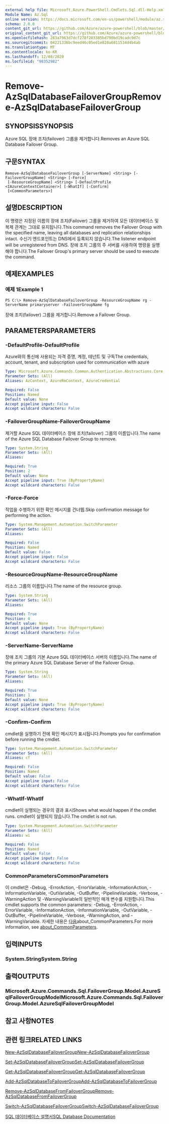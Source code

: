```yaml
---
external help file: Microsoft.Azure.PowerShell.Cmdlets.Sql.dll-Help.xml
Module Name: Az.Sql
online version: https://docs.microsoft.com/en-us/powershell/module/az.sql/remove-azsqldatabasefailovergroup
schema: 2.0.0
content_git_url: https://github.com/Azure/azure-powershell/blob/master/src/Sql/Sql/help/Remove-AzSqlDatabaseFailoverGroup.md
original_content_git_url: https://github.com/Azure/azure-powershell/blob/master/src/Sql/Sql/help/Remove-AzSqlDatabaseFailoverGroup.md
ms.openlocfilehash: 283a7963d7dcf278f203385bd790bd19cadc9d7c
ms.sourcegitcommit: 04221336bc9eed46c05ed1e828a6811534d4b4ab
ms.translationtype: MT
ms.contentlocale: ko-KR
ms.lasthandoff: 12/08/2020
ms.locfileid: "98352982"
---
```

# <span data-ttu-id="4b181-101">Remove-AzSqlDatabaseFailoverGroup</span><span class="sxs-lookup"><span data-stu-id="4b181-101">Remove-AzSqlDatabaseFailoverGroup</span></span>

## <span data-ttu-id="4b181-102">SYNOPSIS</span><span class="sxs-lookup"><span data-stu-id="4b181-102">SYNOPSIS</span></span>
<span data-ttu-id="4b181-103">Azure SQL 장애 조치(failover) 그룹을 제거합니다.</span><span class="sxs-lookup"><span data-stu-id="4b181-103">Removes an Azure SQL Database Failover Group.</span></span>

## <span data-ttu-id="4b181-104">구문</span><span class="sxs-lookup"><span data-stu-id="4b181-104">SYNTAX</span></span>

```
Remove-AzSqlDatabaseFailoverGroup [-ServerName] <String> [-FailoverGroupName] <String> [-Force]
 [-ResourceGroupName] <String> [-DefaultProfile <IAzureContextContainer>] [-WhatIf] [-Confirm]
 [<CommonParameters>]
```

## <span data-ttu-id="4b181-105">설명</span><span class="sxs-lookup"><span data-stu-id="4b181-105">DESCRIPTION</span></span>
<span data-ttu-id="4b181-106">이 명령은 지정된 이름의 장애 조치(Failover) 그룹을 제거하여 모든 데이터베이스 및 복제 관계는 그대로 유지됩니다.</span><span class="sxs-lookup"><span data-stu-id="4b181-106">This command removes the Failover Group with the specified name, leaving all databases and replication relationships intact.</span></span> <span data-ttu-id="4b181-107">수신기 엔드포인트는 DNS에서 등록되지 않습니다.</span><span class="sxs-lookup"><span data-stu-id="4b181-107">The listener endpoint will be unregistered from DNS.</span></span>
<span data-ttu-id="4b181-108">장애 조치 그룹의 주 서버를 사용하여 명령을 실행해야 합니다.</span><span class="sxs-lookup"><span data-stu-id="4b181-108">The Failover Group's primary server should be used to execute the command.</span></span>

## <span data-ttu-id="4b181-109">예제</span><span class="sxs-lookup"><span data-stu-id="4b181-109">EXAMPLES</span></span>

### <span data-ttu-id="4b181-110">예제 1</span><span class="sxs-lookup"><span data-stu-id="4b181-110">Example 1</span></span>
```
PS C:\> Remove-AzSqlDatabaseFailoverGroup -ResourceGroupName rg -ServerName primaryserver -FailoverGroupName fg
```

<span data-ttu-id="4b181-111">장애 조치(failover) 그룹을 제거합니다.</span><span class="sxs-lookup"><span data-stu-id="4b181-111">Remove a Failover Group.</span></span>

## <span data-ttu-id="4b181-112">PARAMETERS</span><span class="sxs-lookup"><span data-stu-id="4b181-112">PARAMETERS</span></span>

### <span data-ttu-id="4b181-113">-DefaultProfile</span><span class="sxs-lookup"><span data-stu-id="4b181-113">-DefaultProfile</span></span>
<span data-ttu-id="4b181-114">Azure와의 통신에 사용되는 자격 증명, 계정, 테넌트 및 구독</span><span class="sxs-lookup"><span data-stu-id="4b181-114">The credentials, account, tenant, and subscription used for communication with azure</span></span>

```yaml
Type: Microsoft.Azure.Commands.Common.Authentication.Abstractions.Core.IAzureContextContainer
Parameter Sets: (All)
Aliases: AzContext, AzureRmContext, AzureCredential

Required: False
Position: Named
Default value: None
Accept pipeline input: False
Accept wildcard characters: False
```

### <span data-ttu-id="4b181-115">-FailoverGroupName</span><span class="sxs-lookup"><span data-stu-id="4b181-115">-FailoverGroupName</span></span>
<span data-ttu-id="4b181-116">제거할 Azure SQL 데이터베이스 장애 조치(failover) 그룹의 이름입니다.</span><span class="sxs-lookup"><span data-stu-id="4b181-116">The name of the Azure SQL Database Failover Group to remove.</span></span>

```yaml
Type: System.String
Parameter Sets: (All)
Aliases:

Required: True
Position: 2
Default value: None
Accept pipeline input: True (ByPropertyName)
Accept wildcard characters: False
```

### <span data-ttu-id="4b181-117">-Force</span><span class="sxs-lookup"><span data-stu-id="4b181-117">-Force</span></span>
<span data-ttu-id="4b181-118">작업을 수행하기 위한 확인 메시지를 건너뜁.</span><span class="sxs-lookup"><span data-stu-id="4b181-118">Skip confirmation message for performing the action.</span></span>

```yaml
Type: System.Management.Automation.SwitchParameter
Parameter Sets: (All)
Aliases:

Required: False
Position: Named
Default value: False
Accept pipeline input: False
Accept wildcard characters: False
```

### <span data-ttu-id="4b181-119">-ResourceGroupName</span><span class="sxs-lookup"><span data-stu-id="4b181-119">-ResourceGroupName</span></span>
<span data-ttu-id="4b181-120">리소스 그룹의 이름입니다.</span><span class="sxs-lookup"><span data-stu-id="4b181-120">The name of the resource group.</span></span>

```yaml
Type: System.String
Parameter Sets: (All)
Aliases:

Required: True
Position: 0
Default value: None
Accept pipeline input: True (ByPropertyName)
Accept wildcard characters: False
```

### <span data-ttu-id="4b181-121">-ServerName</span><span class="sxs-lookup"><span data-stu-id="4b181-121">-ServerName</span></span>
<span data-ttu-id="4b181-122">장애 조치 그룹의 기본 Azure SQL 데이터베이스 서버의 이름입니다.</span><span class="sxs-lookup"><span data-stu-id="4b181-122">The name of the primary Azure SQL Database Server of the Failover Group.</span></span>

```yaml
Type: System.String
Parameter Sets: (All)
Aliases:

Required: True
Position: 1
Default value: None
Accept pipeline input: True (ByPropertyName)
Accept wildcard characters: False
```

### <span data-ttu-id="4b181-123">-Confirm</span><span class="sxs-lookup"><span data-stu-id="4b181-123">-Confirm</span></span>
<span data-ttu-id="4b181-124">cmdlet을 실행하기 전에 확인 메시지가 표시됩니다.</span><span class="sxs-lookup"><span data-stu-id="4b181-124">Prompts you for confirmation before running the cmdlet.</span></span>

```yaml
Type: System.Management.Automation.SwitchParameter
Parameter Sets: (All)
Aliases: cf

Required: False
Position: Named
Default value: False
Accept pipeline input: False
Accept wildcard characters: False
```

### <span data-ttu-id="4b181-125">-WhatIf</span><span class="sxs-lookup"><span data-stu-id="4b181-125">-WhatIf</span></span>
<span data-ttu-id="4b181-126">cmdlet이 실행되는 경우의 결과 표시</span><span class="sxs-lookup"><span data-stu-id="4b181-126">Shows what would happen if the cmdlet runs.</span></span>
<span data-ttu-id="4b181-127">cmdlet이 실행되지 않습니다.</span><span class="sxs-lookup"><span data-stu-id="4b181-127">The cmdlet is not run.</span></span>

```yaml
Type: System.Management.Automation.SwitchParameter
Parameter Sets: (All)
Aliases: wi

Required: False
Position: Named
Default value: False
Accept pipeline input: False
Accept wildcard characters: False
```

### <span data-ttu-id="4b181-128">CommonParameters</span><span class="sxs-lookup"><span data-stu-id="4b181-128">CommonParameters</span></span>
<span data-ttu-id="4b181-129">이 cmdlet은 -Debug, -ErrorAction, -ErrorVariable, -InformationAction, -InformationVariable, -OutVariable, -OutBuffer, -PipelineVariable, -Verbose, -WarningAction 및 -WarningVariable의 일반적인 매개 변수를 지원합니다.</span><span class="sxs-lookup"><span data-stu-id="4b181-129">This cmdlet supports the common parameters: -Debug, -ErrorAction, -ErrorVariable, -InformationAction, -InformationVariable, -OutVariable, -OutBuffer, -PipelineVariable, -Verbose, -WarningAction, and -WarningVariable.</span></span> <span data-ttu-id="4b181-130">자세한 내용은 [다음](http://go.microsoft.com/fwlink/?LinkID=113216)about_CommonParameters.</span><span class="sxs-lookup"><span data-stu-id="4b181-130">For more information, see [about_CommonParameters](http://go.microsoft.com/fwlink/?LinkID=113216).</span></span>

## <span data-ttu-id="4b181-131">입력</span><span class="sxs-lookup"><span data-stu-id="4b181-131">INPUTS</span></span>

### <span data-ttu-id="4b181-132">System.String</span><span class="sxs-lookup"><span data-stu-id="4b181-132">System.String</span></span>

## <span data-ttu-id="4b181-133">출력</span><span class="sxs-lookup"><span data-stu-id="4b181-133">OUTPUTS</span></span>

### <span data-ttu-id="4b181-134">Microsoft.Azure.Commands.Sql.FailoverGroup.Model.AzureSqlFailoverGroupModel</span><span class="sxs-lookup"><span data-stu-id="4b181-134">Microsoft.Azure.Commands.Sql.FailoverGroup.Model.AzureSqlFailoverGroupModel</span></span>

## <span data-ttu-id="4b181-135">참고 사항</span><span class="sxs-lookup"><span data-stu-id="4b181-135">NOTES</span></span>

## <span data-ttu-id="4b181-136">관련 링크</span><span class="sxs-lookup"><span data-stu-id="4b181-136">RELATED LINKS</span></span>

[<span data-ttu-id="4b181-137">New-AzSqlDatabaseFailoverGroup</span><span class="sxs-lookup"><span data-stu-id="4b181-137">New-AzSqlDatabaseFailoverGroup</span></span>](./New-AzSqlDatabaseFailoverGroup.md)

[<span data-ttu-id="4b181-138">Set-AzSqlDatabaseFailoverGroup</span><span class="sxs-lookup"><span data-stu-id="4b181-138">Set-AzSqlDatabaseFailoverGroup</span></span>](./Set-AzSqlDatabaseFailoverGroup.md)

[<span data-ttu-id="4b181-139">Get-AzSqlDatabaseFailoverGroup</span><span class="sxs-lookup"><span data-stu-id="4b181-139">Get-AzSqlDatabaseFailoverGroup</span></span>](./Get-AzSqlDatabaseFailoverGroup.md)

[<span data-ttu-id="4b181-140">Add-AzSqlDatabaseToFailoverGroup</span><span class="sxs-lookup"><span data-stu-id="4b181-140">Add-AzSqlDatabaseToFailoverGroup</span></span>](./Add-AzSqlDatabaseToFailoverGroup.md)

[<span data-ttu-id="4b181-141">Remove-AzSqlDatabaseFromFailoverGroup</span><span class="sxs-lookup"><span data-stu-id="4b181-141">Remove-AzSqlDatabaseFromFailoverGroup</span></span>](./Remove-AzSqlDatabaseFromFailoverGroup.md)

[<span data-ttu-id="4b181-142">Switch-AzSqlDatabaseFailoverGroup</span><span class="sxs-lookup"><span data-stu-id="4b181-142">Switch-AzSqlDatabaseFailoverGroup</span></span>](./Switch-AzSqlDatabaseFailoverGroup.md)

[<span data-ttu-id="4b181-143">SQL 데이터베이스 설명서</span><span class="sxs-lookup"><span data-stu-id="4b181-143">SQL Database Documentation</span></span>](https://docs.microsoft.com/azure/sql-database/)
